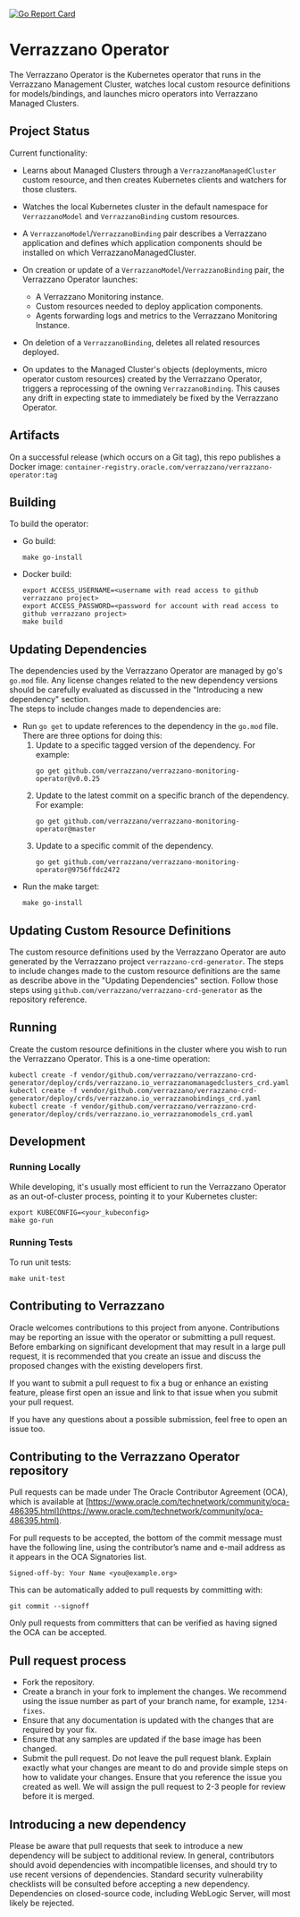 [![Go Report Card](https://goreportcard.com/badge/github.com/verrazzano/verrazzano-operator)](https://goreportcard.com/report/github.com/verrazzano/verrazzano-operator)

# Verrazzano Operator

The Verrazzano Operator is the Kubernetes operator that runs in the Verrazzano Management Cluster,
watches local custom resource definitions for models/bindings, and launches micro operators
into Verrazzano Managed Clusters.

## Project Status

Current functionality:
- Learns about Managed Clusters through a `VerrazzanoManagedCluster` custom resource, and then creates
  Kubernetes clients and watchers for those clusters.
- Watches the local Kubernetes cluster in the default namespace for `VerrazzanoModel` and `VerrazzanoBinding` custom resources.
- A `VerrazzanoModel`/`VerrazzanoBinding` pair describes a Verrazzano application and defines which application components should be installed on which VerrazzanoManagedCluster.
- On creation or update of a `VerrazzanoModel`/`VerrazzanoBinding` pair, the Verrazzano Operator launches:
  - A Verrazzano Monitoring instance.
  - Custom resources needed to deploy application components.
  - Agents forwarding logs and metrics to the Verrazzano Monitoring Instance.

- On deletion of a `VerrazzanoBinding`, deletes all related resources deployed.
- On updates to the Managed Cluster's objects (deployments, micro operator custom resources)
  created by the Verrazzano Operator, triggers a reprocessing of the owning `VerrazzanoBinding`.
  This causes any drift in expecting state to immediately be fixed by the Verrazzano Operator.

## Artifacts

On a successful release (which occurs on a Git tag), this repo publishes a Docker image: `container-registry.oracle.com/verrazzano/verrazzano-operator:tag`

## Building

To build the operator:

* Go build:

    ```
    make go-install
    ```

* Docker build:
    ```
    export ACCESS_USERNAME=<username with read access to github verrazzano project>
    export ACCESS_PASSWORD=<password for account with read access to github verrazzano project>
    make build
    ```

## Updating Dependencies

The dependencies used by the Verrazzano Operator are managed by go's `go.mod` file.
Any license changes related to the new dependency versions should be carefully evaluated as discussed in the "Introducing a new dependency" section.  
The steps to include changes made to dependencies are:

* Run `go get` to update references to the dependency in the `go.mod` file.
  There are three options for doing this:
  1. Update to a specific tagged version of the dependency.  For example:
        ```
        go get github.com/verrazzano/verrazzano-monitoring-operator@v0.0.25
        ```
  2. Update to the latest commit on a specific branch of the dependency.  For example:
        ```
        go get github.com/verrazzano/verrazzano-monitoring-operator@master
        ```
  3. Update to a specific commit of the dependency.  
        ```
        go get github.com/verrazzano/verrazzano-monitoring-operator@9756ffdc2472
        ```
* Run the make target: 
    ```
    make go-install
    ```

## Updating Custom Resource Definitions

The custom resource definitions used by the Verrazzano Operator are auto generated by the Verrazzano project `verrazzano-crd-generator`.
The steps to include changes made to the custom resource definitions are the same as describe above in the "Updating Dependencies" section.
Follow those steps using `github.com/verrazzano/verrazzano-crd-generator` as the repository reference. 

## Running

Create the custom resource definitions in the cluster where you wish to run the Verrazzano Operator.
This is a one-time operation:
```
kubectl create -f vendor/github.com/verrazzano/verrazzano-crd-generator/deploy/crds/verrazzano.io_verrazzanomanagedclusters_crd.yaml
kubectl create -f vendor/github.com/verrazzano/verrazzano-crd-generator/deploy/crds/verrazzano.io_verrazzanobindings_crd.yaml
kubectl create -f vendor/github.com/verrazzano/verrazzano-crd-generator/deploy/crds/verrazzano.io_verrazzanomodels_crd.yaml
```

## Development

### Running Locally

While developing, it's usually most efficient to run the Verrazzano Operator as an out-of-cluster process, pointing 
it to your Kubernetes cluster:

```
export KUBECONFIG=<your_kubeconfig>
make go-run
```

### Running Tests

To run unit tests:

```
make unit-test
```

## Contributing to Verrazzano

Oracle welcomes contributions to this project from anyone.  Contributions may be reporting an issue with the operator or submitting a pull request.  Before embarking on significant development that may result in a large pull request, it is recommended that you create an issue and discuss the proposed changes with the existing developers first.

If you want to submit a pull request to fix a bug or enhance an existing feature, please first open an issue and link to that issue when you submit your pull request.

If you have any questions about a possible submission, feel free to open an issue too.

## Contributing to the Verrazzano Operator repository

Pull requests can be made under The Oracle Contributor Agreement (OCA), which is available at [https://www.oracle.com/technetwork/community/oca-486395.html](https://www.oracle.com/technetwork/community/oca-486395.html).

For pull requests to be accepted, the bottom of the commit message must have the following line, using the contributor’s name and e-mail address as it appears in the OCA Signatories list.

```
Signed-off-by: Your Name <you@example.org>
```

This can be automatically added to pull requests by committing with:

```
git commit --signoff
```

Only pull requests from committers that can be verified as having signed the OCA can be accepted.

## Pull request process

*	Fork the repository.
*	Create a branch in your fork to implement the changes. We recommend using the issue number as part of your branch name, for example, `1234-fixes`.
*	Ensure that any documentation is updated with the changes that are required by your fix.
*	Ensure that any samples are updated if the base image has been changed.
*	Submit the pull request. Do not leave the pull request blank. Explain exactly what your changes are meant to do and provide simple steps on how to validate your changes. Ensure that you reference the issue you created as well. We will assign the pull request to 2-3 people for review before it is merged.

## Introducing a new dependency

Please be aware that pull requests that seek to introduce a new dependency will be subject to additional review.  In general, contributors should avoid dependencies with incompatible licenses, and should try to use recent versions of dependencies.  Standard security vulnerability checklists will be consulted before accepting a new dependency.  Dependencies on closed-source code, including WebLogic Server, will most likely be rejected.
